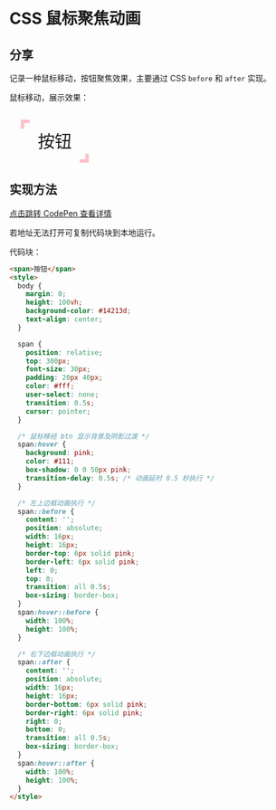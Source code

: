 # CSS 鼠标聚焦动画

## 分享

记录一种鼠标移动，按钮聚焦效果，主要通过 CSS `before` 和 `after` 实现。

鼠标移动，展示效果：

<div class="_content">
  <span class="_btn">按钮</span>
</div>
  
<style scoped>
  ._content {
    display: inline-block;
    padding: 20px;
    margin-top: 10px;
  }
  ._btn {
    position: relative;
    font-size: 30px;
    padding: 20px 30px;
    cursor: pointer;
    transition: all .5s;
  }
  ._btn:hover {
    background: pink;
    box-shadow: 0 0 50px pink;
    transition-delay: 0.5s;
  }
  ._btn::before {
    content: "";
    position: absolute;
    width: 16px;
    height: 16px;
    border-top: 6px solid pink;
    border-left: 6px solid pink;
    box-sizing: border-box;
    left: 0;
    top: 0;
    transition: all .5s;
  }
  ._btn:hover::before {
    width: 100%;
    height: 100%;
  }
  ._btn::after {
    content: "";
    position: absolute;
    width: 16px;
    height: 16px;
    border-right: 6px solid pink;
    border-bottom: 6px solid pink;
    box-sizing: border-box;
    right: 0;
    bottom: 0;
    transition: all .5s;
  }
  ._btn:hover::after {
    width: 100%;
    height: 100%;
  }
</style>

## 实现方法

[点击跳转 CodePen 查看详情](https://codepen.io/ares-chang/pen/YzVzLgM)

若地址无法打开可复制代码块到本地运行。

代码块：

```html
<span>按钮</span>
<style>
  body {
    margin: 0;
    height: 100vh;
    background-color: #14213d;
    text-align: center;
  }

  span {
    position: relative;
    top: 300px;
    font-size: 30px;
    padding: 20px 40px;
    color: #fff;
    user-select: none;
    transition: 0.5s;
    cursor: pointer;
  }

  /* 鼠标移经 btn 显示背景及阴影过渡 */
  span:hover {
    background: pink;
    color: #111;
    box-shadow: 0 0 50px pink;
    transition-delay: 0.5s; /* 动画延时 0.5 秒执行 */
  }

  /* 左上边框动画执行 */
  span::before {
    content: '';
    position: absolute;
    width: 16px;
    height: 16px;
    border-top: 6px solid pink;
    border-left: 6px solid pink;
    left: 0;
    top: 0;
    transition: all 0.5s;
    box-sizing: border-box;
  }
  span:hover::before {
    width: 100%;
    height: 100%;
  }

  /* 右下边框动画执行 */
  span::after {
    content: '';
    position: absolute;
    width: 16px;
    height: 16px;
    border-bottom: 6px solid pink;
    border-right: 6px solid pink;
    right: 0;
    bottom: 0;
    transition: all 0.5s;
    box-sizing: border-box;
  }
  span:hover::after {
    width: 100%;
    height: 100%;
  }
</style>
```

